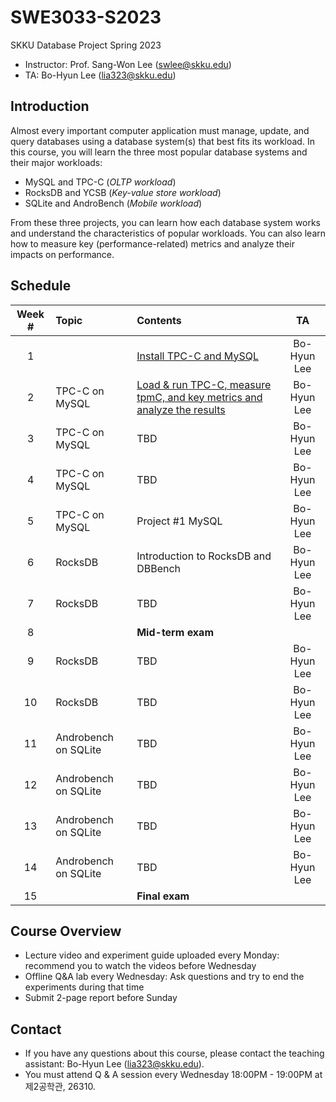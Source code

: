 # SWE3033-S2023
SKKU Database Project Spring 2023

- Instructor: Prof. Sang-Won Lee (swlee@skku.edu)
- TA: Bo-Hyun Lee (lia323@skku.edu)

## Introduction

Almost every important computer application must manage, update, and query databases using a database system(s) that best fits its workload. In this course, you will learn the three most popular database systems and their major workloads:

- MySQL and TPC-C (*OLTP workload*)
- RocksDB and YCSB (*Key-value store workload*)
- SQLite and AndroBench (*Mobile workload*)

From these three projects, you can learn how each database system works and understand the characteristics of popular workloads. You can also learn how to measure key (performance-related) metrics and analyze their impacts on performance.

## Schedule

| Week # | Topic              | Contents    | TA     |
| :----: | :----------------- |:----------- | :----: |
| 1      | | [Install TPC-C and MySQL](https://github.com/LeeBohyun/SWE3033-S2023/blob/main/week1/reference/tpcc-mysql-install-guide.md) | Bo-Hyun Lee |
| 2      | TPC-C on MySQL  | [Load & run TPC-C, measure tpmC, and key metrics and analyze the results](https://github.com/LeeBohyun/SWE3033-S2023/blob/main/week1/experiment-guide.md) | Bo-Hyun Lee |
| 3      | TPC-C on MySQL  |TBD| Bo-Hyun Lee |
| 4      | TPC-C on MySQL |TBD| Bo-Hyun Lee |
| 5      | TPC-C on MySQL |Project #1 MySQL | Bo-Hyun Lee |
| 6      | RocksDB |Introduction to RocksDB and DBBench | Bo-Hyun Lee |
| 7      | RocksDB | TBD| Bo-Hyun Lee |
| 8      | | **Mid-term exam** |  |
| 9      | RocksDB | TBD | Bo-Hyun Lee |
| 10     | RocksDB |TBD | Bo-Hyun Lee |
| 11     | Androbench on SQLite | TBD| Bo-Hyun Lee |
| 12     | Androbench on SQLite | TBD | Bo-Hyun Lee |
| 13     | Androbench on SQLite | TBD | Bo-Hyun Lee |
| 14     | Androbench on SQLite | TBD | Bo-Hyun Lee |
| 15     | | **Final exam** |  |

## Course Overview
- Lecture video and experiment guide uploaded every Monday: recommend you to watch the videos before Wednesday
- Offline Q&A lab every Wednesday: Ask questions and try to end the experiments during that time
- Submit 2-page report before Sunday

## Contact

- If you have any questions about this course, please contact the teaching assistant: Bo-Hyun Lee (lia323@skku.edu).
- You must attend Q & A session every Wednesday 18:00PM - 19:00PM at 제2공학관, 26310.

